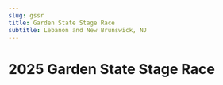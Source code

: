 ```yaml
---
slug: gssr
title: Garden State Stage Race
subtitle: Lebanon and New Brunswick, NJ
---
```

# 2025 Garden State Stage Race
